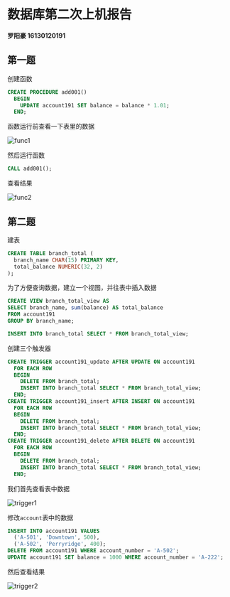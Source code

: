 # 数据库第二次上机报告

**罗阳豪 16130120191**



## 第一题

创建函数

```sql
CREATE PROCEDURE add001()
  BEGIN
    UPDATE account191 SET balance = balance * 1.01;
  END;
```

函数运行前查看一下表里的数据

![func1](./img/fun1.png)

然后运行函数

```sql
CALL add001();
```

查看结果

![func2](./img/fun2.png)



## 第二题

建表

```sql
CREATE TABLE branch_total (
  branch_name CHAR(15) PRIMARY KEY,
  total_balance NUMERIC(32, 2)
);
```

为了方便查询数据，建立一个视图，并往表中插入数据

```sql
CREATE VIEW branch_total_view AS
SELECT branch_name, sum(balance) AS total_balance
FROM account191
GROUP BY branch_name;

INSERT INTO branch_total SELECT * FROM branch_total_view;
```

创建三个触发器

```sql
CREATE TRIGGER account191_update AFTER UPDATE ON account191
  FOR EACH ROW
  BEGIN
    DELETE FROM branch_total;
    INSERT INTO branch_total SELECT * FROM branch_total_view;
  END;
CREATE TRIGGER account191_insert AFTER INSERT ON account191
  FOR EACH ROW
  BEGIN
    DELETE FROM branch_total;
    INSERT INTO branch_total SELECT * FROM branch_total_view;
  END;
CREATE TRIGGER account191_delete AFTER DELETE ON account191
  FOR EACH ROW
  BEGIN
    DELETE FROM branch_total;
    INSERT INTO branch_total SELECT * FROM branch_total_view;
  END;
```

我们首先查看表中数据

![trigger1](./img/trigger1.png)

修改`account`表中的数据

```sql
INSERT INTO account191 VALUES
  ('A-501', 'Downtown', 500),
  ('A-502', 'Perryridge', 400);
DELETE FROM account191 WHERE account_number = 'A-502';
UPDATE account191 SET balance = 1000 WHERE account_number = 'A-222';
```

然后查看结果

![trigger2](./img/trigger2.png)



